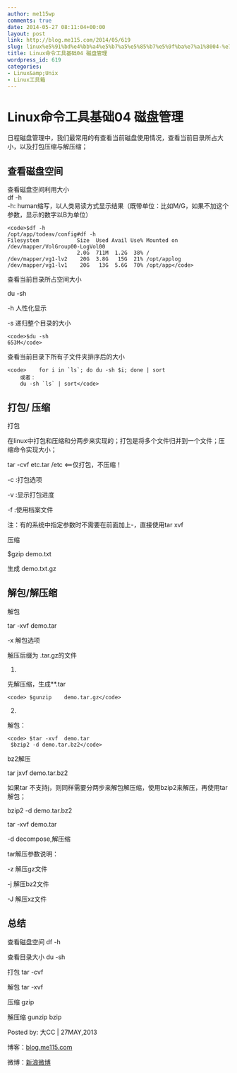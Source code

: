 ```yaml
---
author: me115wp
comments: true
date: 2014-05-27 08:11:04+00:00
layout: post
link: http://blog.me115.com/2014/05/619
slug: linux%e5%91%bd%e4%bb%a4%e5%b7%a5%e5%85%b7%e5%9f%ba%e7%a1%8004-%e7%a3%81%e7%9b%98%e7%ae%a1%e7%90%86
title: Linux命令工具基础04 磁盘管理
wordpress_id: 619
categories:
- Linux&amp;Unix
- Linux工具箱
---
```


# Linux命令工具基础04 磁盘管理





日程磁盘管理中，我们最常用的有查看当前磁盘使用情况，查看当前目录所占大小，以及打包压缩与解压缩；





## 查看磁盘空间





查看磁盘空间利用大小     
df -h      
-h: human缩写，以人类易读方式显示结果（既带单位：比如M/G，如果不加这个参数，显示的数字以B为单位）




    
    <code>$df -h
    /opt/app/todeav/config#df -h
    Filesystem            Size  Used Avail Use% Mounted on
    /dev/mapper/VolGroup00-LogVol00
                          2.0G  711M  1.2G  38% /
    /dev/mapper/vg1-lv2    20G  3.8G   15G  21% /opt/applog
    /dev/mapper/vg1-lv1    20G   13G  5.6G  70% /opt/app</code>





查看当前目录所占空间大小
    
du -sh

    
-h 人性化显示

    
-s 递归整个目录的大小




    
    <code>$du -sh
    653M</code>





查看当前目录下所有子文件夹排序后的大小




    
    <code>    for i in `ls`; do du -sh $i; done | sort
        或者：
        du -sh `ls` | sort</code>





## 打包/ 压缩





打包
    
在linux中打包和压缩和分两步来实现的；打包是将多个文件归并到一个文件；压缩命令实现大小；

    
tar -cvf etc.tar /etc <==仅打包，不压缩！

    
-c :打包选项

    
-v :显示打包进度

    
-f :使用档案文件

    
注：有的系统中指定参数时不需要在前面加上-，直接使用tar xvf





压缩
    
$gzip demo.txt

    
生成 demo.txt.gz





## 解包/解压缩





解包
    
tar -xvf demo.tar

    
-x 解包选项





解压后缀为 .tar.gz的文件






  
  1. 
    

先解压缩，生成**.tar



    
    
    <code> $gunzip    demo.tar.gz</code>


  


  
  2. 
    

解包：



    
    
    <code> $tar -xvf  demo.tar
     $bzip2 -d demo.tar.bz2</code>


  





bz2解压
    
tar jxvf demo.tar.bz2

    
如果tar 不支持j，则同样需要分两步来解包解压缩，使用bzip2来解压，再使用tar解包；

    
bzip2 -d demo.tar.bz2

    
tar -xvf demo.tar

    
-d decompose,解压缩





tar解压参数说明：
    
-z 解压gz文件

    
-j 解压bz2文件

    
-J 解压xz文件





## 总结





查看磁盘空间 df -h
    
查看目录大小 du -sh

    
打包 tar -cvf

    
解包 tar -xvf

    
压缩 gzip

    
解压缩 gunzip bzip 





Posted by: 大CC | 27MAY,2013
    
博客：[blog.me115.com](http://blog.me115.com)

    
微博：[新浪微博](http://weibo.com/bigcc115)



